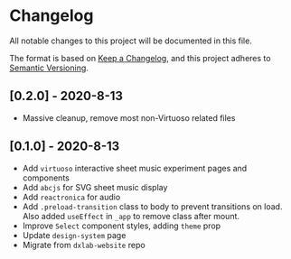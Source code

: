 # Changelog

All notable changes to this project will be documented in this file.

The format is based on [Keep a Changelog](https://keepachangelog.com/en/1.0.0/),
and this project adheres to [Semantic Versioning](https://semver.org/spec/v2.0.0.html).

## [0.2.0] - 2020-8-13

- Massive cleanup, remove most non-Virtuoso related files

## [0.1.0] - 2020-8-13

- Add `virtuoso` interactive sheet music experiment pages and components
- Add `abcjs` for SVG sheet music display
- Add `reactronica` for audio
- Add `.preload-transition` class to body to prevent transitions on load. Also added `useEffect` in `_app` to remove class after mount.
- Improve `Select` component styles, adding `theme` prop
- Update `design-system` page
- Migrate from `dxlab-website` repo
